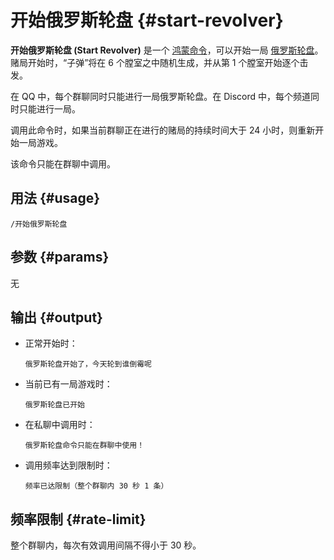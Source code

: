 # 开始俄罗斯轮盘 {#start-revolver}

**开始俄罗斯轮盘 (Start Revolver)** 是一个 [鸿蒙命令](/harmony)，可以开始一局 [俄罗斯轮盘](/harmony/revolver)。赌局开始时，“子弹”将在 6 个膛室之中随机生成，并从第 1 个膛室开始逐个击发。

在 QQ 中，每个群聊同时只能进行一局俄罗斯轮盘。在 Discord 中，每个频道同时只能进行一局。

调用此命令时，如果当前群聊正在进行的赌局的持续时间大于 24 小时，则重新开始一局游戏。

该命令只能在群聊中调用。

## 用法 {#usage}

```
/开始俄罗斯轮盘
```

## 参数 {#params}

无

## 输出 {#output}

* 正常开始时：

  ```
  俄罗斯轮盘开始了，今天轮到谁倒霉呢
  ```

* 当前已有一局游戏时：

    ```
  俄罗斯轮盘已开始
  ```

* 在私聊中调用时：

    ```
  俄罗斯轮盘命令只能在群聊中使用！
  ```

* 调用频率达到限制时：

    ```
  频率已达限制（整个群聊内 30 秒 1 条）
  ```

## 频率限制 {#rate-limit}

整个群聊内，每次有效调用间隔不得小于 30 秒。